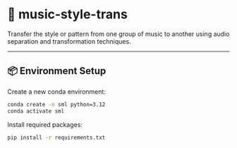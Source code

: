 # 🎵 music-style-trans

Transfer the style or pattern from one group of music to another using audio separation and transformation techniques.

---

## 📦 Environment Setup

Create a new conda environment:

```bash
conda create -n sml python=3.12
conda activate sml
```

Install required packages:

```bash
pip install -r requirements.txt
